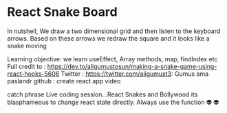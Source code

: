 # React Snake Board 
In nutshell, We draw a two dimensional grid and then listen to the keyboard arrows.
Based on these arrows we redraw the square and it looks like a snake moving 

Learning objective: we learn useEffect, Array methods, map, findIndex etc
Full credit to : https://dev.to/aligumustosun/making-a-snake-game-using-react-hooks-5606
Twitter :  https://twitter.com/aligumust3: Gumus ama paslandr
github :
create react app video


catch phrase 
Live coding session...React Snakes and Bollywood
its blasphameous to change react state directly. Always use the function :alien: :alien:


